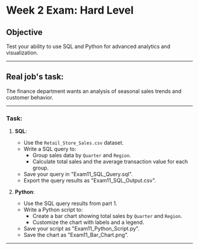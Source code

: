 # Week 2 Exam: Hard Level

## Objective
Test your ability to use SQL and Python for advanced analytics and visualization.

---

## Real job's task:
The finance department wants an analysis of seasonal sales trends and customer behavior.

---

### Task:
1. **SQL**:
   - Use the `Retail_Store_Sales.csv` dataset.
   - Write a SQL query to:
     - Group sales data by `Quarter` and `Region`.
     - Calculate total sales and the average transaction value for each group.
   - Save your query in "Exam11_SQL_Query.sql".
   - Export the query results as "Exam11_SQL_Output.csv".

2. **Python**:
   - Use the SQL query results from part 1.
   - Write a Python script to:
     - Create a bar chart showing total sales by `Quarter` and `Region`.
     - Customize the chart with labels and a legend.
   - Save your script as "Exam11_Python_Script.py".
   - Save the chart as "Exam11_Bar_Chart.png".

---
